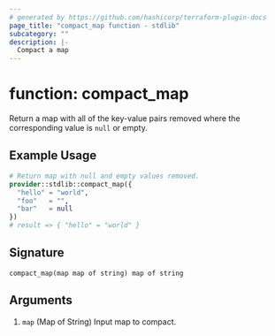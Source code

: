 ```yaml
---
# generated by https://github.com/hashicorp/terraform-plugin-docs
page_title: "compact_map function - stdlib"
subcategory: ""
description: |-
  Compact a map
---
```


# function: compact_map

Return a map with all of the key-value pairs removed where the corresponding value is `null` or empty.

## Example Usage

```terraform
# Return map with null and empty values removed.
provider::stdlib::compact_map({
  "hello" = "world",
  "foo"   = "",
  "bar"   = null
})
# result => { "hello" = "world" }
```

## Signature

<!-- signature generated by tfplugindocs -->
```text
compact_map(map map of string) map of string
```

## Arguments

<!-- arguments generated by tfplugindocs -->
1. `map` (Map of String) Input map to compact.
